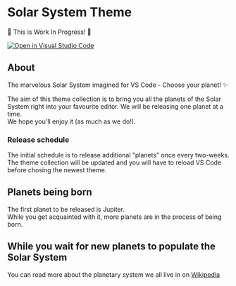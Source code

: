 # Solar System Theme
📌 This is Work In Progress! 📌  

[![Open in Visual Studio Code](https://open.vscode.dev/badges/open-in-vscode.svg)](https://github.com/decameronn/solar-system-theme)

## About
The marvelous Solar System imagined for VS Code - Choose your planet! ✨  
  
The aim of this theme collection is to bring you all the planets of the Solar System right into your favourite editor. We will be releasing one planet at a time.  
We hope you'll enjoy it (as much as we do!). 
### Release schedule
The initial schedule is to release additional "planets" once every two-weeks.  
The theme collection will be updated and you will have to reload VS Code before chosing the newest theme.

## Planets being born
The first planet to be released is Jupiter.  
While you get acquainted with it, more planets are in the process of being born.  
  
## While you wait for new planets to populate the Solar System
You can read more about the planetary system we all live in on [Wikipedia](https://en.wikipedia.org/wiki/Solar_System)